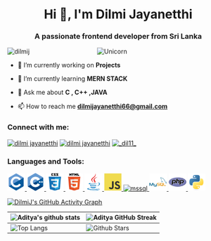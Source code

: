 <h1 align="center">Hi 👋, I'm Dilmi Jayanetthi</h1>
<h3 align="center">A passionate frontend developer from Sri Lanka</h3>
<img align="right" width=300px alt="Unicorn" src="https://c.tenor.com/GN73MKBawZYAAAAi/busy-cute.gif" />

<p align="left"> <img src="https://komarev.com/ghpvc/?username=dilmij&label=Profile%20views&color=0e75b6&style=flat" alt="dilmij" /> </p>

- 🔭 I’m currently working on **Projects**

- 🌱 I’m currently learning **MERN STACK**

- 💬 Ask me about **C , C++ ,JAVA**

- 📫 How to reach me **dilmijayanetthi66@gmail.com**

<h3 align="left">Connect with me:</h3>
<p align="left">
<a href="https://linkedin.com/in/dilmi jayanetthi" target="blank"><img align="center" src="https://raw.githubusercontent.com/rahuldkjain/github-profile-readme-generator/master/src/images/icons/Social/linked-in-alt.svg" alt="dilmi jayanetthi" height="30" width="40" /></a>
<a href="https://fb.com/dilmi jayanetthi" target="blank"><img align="center" src="https://raw.githubusercontent.com/rahuldkjain/github-profile-readme-generator/master/src/images/icons/Social/facebook.svg" alt="dilmi jayanetthi" height="30" width="40" /></a>
<a href="https://instagram.com/_dil11_" target="blank"><img align="center" src="https://raw.githubusercontent.com/rahuldkjain/github-profile-readme-generator/master/src/images/icons/Social/instagram.svg" alt="_dil11_" height="30" width="40" /></a>
</p>

<h3 align="left">Languages and Tools:</h3>
<p align="left"> <a href="https://www.cprogramming.com/" target="_blank" rel="noreferrer"> <img src="https://raw.githubusercontent.com/devicons/devicon/master/icons/c/c-original.svg" alt="c" width="40" height="40"/> </a> <a href="https://www.w3schools.com/cpp/" target="_blank" rel="noreferrer"> <img src="https://raw.githubusercontent.com/devicons/devicon/master/icons/cplusplus/cplusplus-original.svg" alt="cplusplus" width="40" height="40"/> </a> <a href="https://www.w3schools.com/css/" target="_blank" rel="noreferrer"> <img src="https://raw.githubusercontent.com/devicons/devicon/master/icons/css3/css3-original-wordmark.svg" alt="css3" width="40" height="40"/> </a> <a href="https://www.w3.org/html/" target="_blank" rel="noreferrer"> <img src="https://raw.githubusercontent.com/devicons/devicon/master/icons/html5/html5-original-wordmark.svg" alt="html5" width="40" height="40"/> </a> <a href="https://www.java.com" target="_blank" rel="noreferrer"> <img src="https://raw.githubusercontent.com/devicons/devicon/master/icons/java/java-original.svg" alt="java" width="40" height="40"/> </a> <a href="https://developer.mozilla.org/en-US/docs/Web/JavaScript" target="_blank" rel="noreferrer"> <img src="https://raw.githubusercontent.com/devicons/devicon/master/icons/javascript/javascript-original.svg" alt="javascript" width="40" height="40"/> </a> <a href="https://www.microsoft.com/en-us/sql-server" target="_blank" rel="noreferrer"> <img src="https://www.svgrepo.com/show/303229/microsoft-sql-server-logo.svg" alt="mssql" width="40" height="40"/> </a> <a href="https://www.mysql.com/" target="_blank" rel="noreferrer"> <img src="https://raw.githubusercontent.com/devicons/devicon/master/icons/mysql/mysql-original-wordmark.svg" alt="mysql" width="40" height="40"/> </a> <a href="https://www.php.net" target="_blank" rel="noreferrer"> <img src="https://raw.githubusercontent.com/devicons/devicon/master/icons/php/php-original.svg" alt="php" width="40" height="40"/> </a> <a href="https://www.python.org" target="_blank" rel="noreferrer"> <img src="https://raw.githubusercontent.com/devicons/devicon/master/icons/python/python-original.svg" alt="python" width="40" height="40"/> </a> </p>

[![DilmiJ's GitHub Activity Graph](https://activity-graph.herokuapp.com/graph?username=DilmiJ&theme=tokyonight)](https://git.io/praveenscience)

| ![Aditya's github stats](https://github-readme-stats.vercel.app/api?username=DilmiJ&show_icons=true&theme=tokyonight) | ![Aditya GitHub Streak](https://github-readme-streak-stats.herokuapp.com/?user=DilmiJ&theme=tokyonight) |
| --- | --- |
| ![Top Langs](https://github-readme-stats.vercel.app/api/top-langs/?username=DilmiJ&theme=tokyonight) | ![Github Stars](https://github-readme-stats.vercel.app/api?username=DilmiJ&show_icons=true&locale=en&count_private=true&hide_rank=true&custom_title=My%20GitHub%20Stats&disable_animations=true&theme=tokyonight) |
